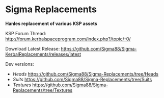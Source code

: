 # Sigma Replacements


**Hanles replacement of various KSP assets**


KSP Forum Thread: http://forum.kerbalspaceprogram.com/index.php?/topic/-0/

Download Latest Release: https://github.com/Sigma88/Sigma-KerbalReplacements/releases/latest

Dev versions:

- *Heads*     https://github.com/Sigma88/Sigma-Replacements/tree/Heads
- *Suits*     https://github.com/Sigma88/Sigma-Replacements/tree/Suits
- *Textures*  https://github.com/Sigma88/Sigma-Replacements/tree/Textures
